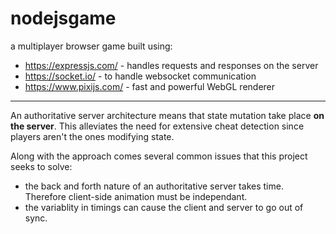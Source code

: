 # nodejsgame

a multiplayer browser game built using:
* https://expressjs.com/ - handles requests and responses on the server
* https://socket.io/ - to handle websocket communication
* https://www.pixijs.com/ - fast and powerful WebGL renderer

***

An authoritative server architecture means that state mutation take place **on the server**.
This alleviates the need for extensive cheat detection since players aren't the ones modifying state.

Along with the approach comes several common issues that this project seeks to solve:
* the back and forth nature of an authoritative server takes time. Therefore client-side animation must be independant.
* the variablity in timings can cause the client and server to go out of sync.
